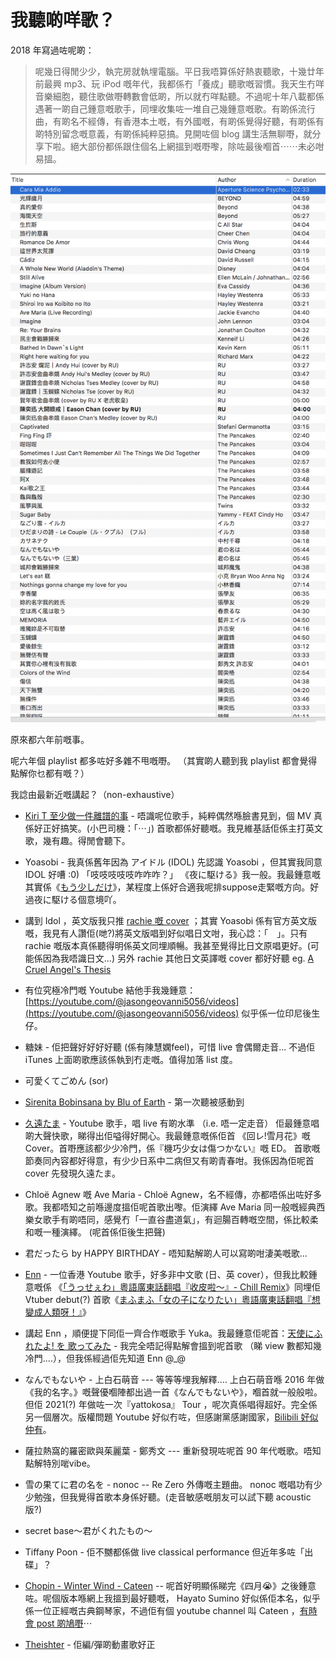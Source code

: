 # 我聽啲咩歌？

2018 年寫過咗呢啲：

> 呢幾日得閒少少，執完房就執埋電腦。平日我唔算係好熱衷聽歌，十幾廿年前最興 mp3、玩 iPod 嘅年代，我都係冇「養成」聽歌嘅習慣。我天生冇咩音樂細胞，聽住歌做嘢轉數會低啲，所以就冇咩點聽。不過呢十年八載都係遇著一啲自己鍾意嘅歌手，同埋收集咗一堆自己幾鍾意嘅歌。有啲係流行曲，有啲名不經傳，有香港本土嘅，有外國嘅，有啲係覺得好聽，有啲係有啲特別留念嘅意義，有啲係純粹惡搞。見開咗個 blog 講生活無聊嘢，就分享下啦。絕大部份都係跟住個名上網搵到嘅嘢嚟，除咗最後嗰首⋯⋯未必咁易搵。

![image](images/songlist.png)

原來都六年前嘅事。

呢六年個 playlist 都多咗好多雜不甩嘅嘢。 （其實啲人聽到我 playlist 都會覺得點解你乜都有嘅？）

我諗由最新近嘅講起？（non-exhaustive）

- [Kiri T 至少做一件離譜的事](https://www.youtube.com/watch?v=RPoNXvSFHE4) - 唔識呢位歌手，純粹偶然喺臉書見到，個 MV 真係好正好搞笑。(小巴司機：「⋯」) 首歌都係好聽嘅。我見維基話佢係主打英文歌，幾有趣。得閒會聽下。

- Yoasobi - 我真係舊年因為 アイドル (IDOL) 先認識 Yoasobi ，但其實我同意 IDOL 好嘈 :0) 「吱吱吱吱吱咋咋咋？」 《夜に駆ける》我一般。我最鍾意嘅其實係《[もう少しだけ](https://www.youtube.com/watch?v=K1Tz2yNmamI)》，某程度上係好合適我呢排suppose走緊嘅方向。好過夜に駆ける個意境吖。

- 講到 Idol ，英文版我只推 [rachie 嘅 cover](https://www.youtube.com/watch?v=Vo6OdQfo1xU) ；其實 Yoasobi 係有官方英文版嘅，我見有人讚佢(哋?)將英文版唱到好似唱日文咁，我心諗：「　」。只有 rachie 嘅版本真係聽得明係英文同埋順暢。我甚至覺得比日文原唱更好。(可能係因為我唔識日文...)  另外 rachie 其他日文英譯嘅 cover 都好好聽 eg. [A Cruel Angel's Thesis](https://www.youtube.com/watch?v=AX2-R_MuoNM)

- 有位究極冷門嘅 Youtube 結他手我幾鍾意： [https://youtube.com/@jasongeovanni5056/videos](https://youtube.com/@jasongeovanni5056/videos)  似乎係一位印尼後生仔。

- 糖妹 - 佢把聲好好好好聽 (係有陳慧嫻feel)，可惜 live 會偶爾走音... 不過佢 iTunes 上面啲歌應該係執到冇走嘅。值得加落 list 度。

- 可愛くてごめん (sor)

- [Sirenita Bobinsana by Blu of Earth](https://soundcloud.com/blucosmiceagle/sirenita-bobinsana-open-my-heart) - 第一次聽被感動到

- [久遠たま](https://www.youtube.com/@QuonTama) - Youtube 歌手，唱 live 有啲水準 （i.e. 唔一定走音） 佢最鍾意唱啲大聲快歌，睇得出佢嗌得好開心。我最鍾意嘅係佢首 《回レ!雪月花》嘅 Cover。首嘢應該都少少冷門，係『機巧少女は傷つかない』嘅 ED。 首歌嘅節奏同內容都好得意，有少少日系中二病但又有啲青春咁。我係因為佢呢首 cover 先發現久遠たま。

- Chloë Agnew 嘅 Ave Maria - Chloë Agnew，名不經傳，亦都唔係出咗好多歌。我都唔知之前喺邊度搵佢呢首歌出嚟。佢演繹 Ave Maria 同一般嘅經典西樂女歌手有啲唔同，感覺冇「一直谷盡道氣」，有迴腸百轉嘅空間，係比較柔和嘅一種演繹。 (呢首係佢後生把聲)

- 君だったら	by HAPPY BIRTHDAY - 唔知點解啲人可以寫啲咁淒美嘅歌...

- [Enn](https://youtube.com/@ennsings) - 一位香港 Youtube 歌手，好多非中文歌 (日、英 cover），但我比較鍾意嘅係 《[「うっせぇわ」粵語廣東話翻唱『收皮啦～』- Chill Remix](https://www.youtube.com/watch?v=BaIIEoIXSQY)》同埋佢 Vtuber debut(?) 首歌《[まふまふ「女の子になりたい」粵語廣東話翻唱『想變成人類呀！』](https://www.youtube.com/watch?v=Fb-lu-qsfsw)》

- 講起 Enn ，順便提下同佢一齊合作嘅歌手 Yuka。我最鍾意佢呢首：[天使にふれたよ! を 歌ってみた](https://www.youtube.com/watch?v=hiaP9dhXRo4) - 我完全唔記得點解會搵到呢首歌 （睇 view 數都知幾冷門....），但我係經過佢先知道 Enn @_@

- なんでもないや - 上白石萌音  --- 等等等埋我解釋.... 上白石萌音喺 2016 年做《我的名字。》嘅聲優嗰陣都出過一首《なんでもないや》，嗰首就一般般啦。但佢 2021(?) 年做咗一次『yattokosa』 Tour ，呢次真係唱得超好。完全係另一個層次。版權問題 Youtube 好似冇咗，但感謝黨感謝國家，[Bilibili 好似仲有](https://www.bilibili.com/video/BV1QP4y1A7e7/)。

- 薩拉熱窩的羅密歐與茱麗葉 - 鄭秀文  --- 重新發現咗呢首 90 年代嘅歌。唔知點解特別啱vibe。

- 雪の果てに君の名を - nonoc -- Re Zero 外傳嘅主題曲。 nonoc 嘅唱功有少少勉強，但我覺得首歌本身係好聽。(走音敏感嘅朋友可以試下聽 acoustic 版?)

- secret base〜君がくれたもの〜

- Tiffany Poon - 佢不嬲都係做 live classical performance 但近年多咗「出碟」？ 

- [Chopin - Winter Wind - Cateen](https://www.youtube.com/watch?v=pHlqEvAwdVc) -- 呢首好明顯係睇完《四月😭》之後鍾意咗。呢個版本喺網上我搵到最好聽嘅， Hayato Sumino 好似係佢本名，似乎係一位正經嘅古典鋼琴家，不過佢有個 youtube channel 叫 Cateen ，[有時會 post 啲鳩嘢](https://www.youtube.com/watch?v=zN6icPe9N3Q)⋯

- [Theishter](https://www.youtube.com/@TehIshter/videos) - 佢編/彈啲動畫歌好正

